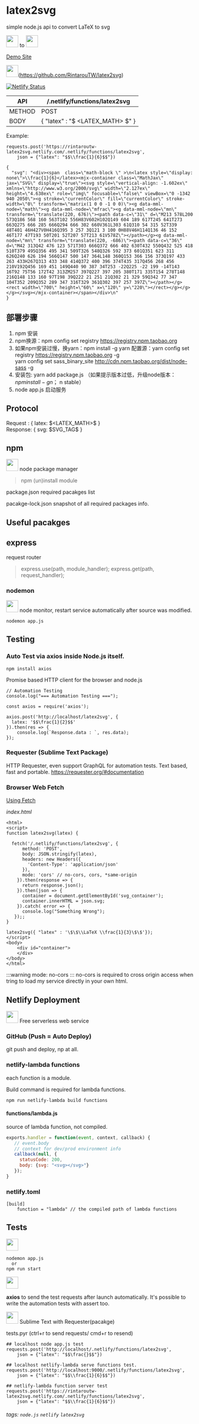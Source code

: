 # latex2svg

simple node.js api to convert LaTeX to svg

<img height="32" width="32" src="https://cdn.jsdelivr.net/npm/simple-icons@latest/icons/latex.svg"></img> to <img height="32" width="32" src="https://cdn.jsdelivr.net/npm/simple-icons@latest/icons/svg.svg"></img>

[Demo Site](https://rintaroutw-latex2svg.netlify.com/)

<img height="32" width="32" src="https://cdn.jsdelivr.net/npm/simple-icons@latest/icons/github.svg"></img>(https://github.com/RintarouTW/latex2svg)

[![Netlify Status](https://api.netlify.com/api/v1/badges/28ed90bb-aaf5-4bdb-9025-61a8f31a9549/deploy-status)](https://app.netlify.com/sites/rintaroutw-latex2svg/deploys)

| API | /.netlify/functions/latex2svg |
|-----|----|
| METHOD | POST |
| BODY | { "latex" : "\$ <LATEX_MATH> $" } |

Example:

```python!
requests.post('https://rintaroutw-latex2svg.netlify.com/.netlify/functions/latex2svg',
    json = {"latex": "$$\\frac{1}{6}$$"})

{
  "svg": "<div><span  class=\"math-block \" >\n<latex style=\"display: none\">\\frac{1}{6}</latex><mjx-container class=\"MathJax\" jax=\"SVG\" display=\"true\"><svg style=\"vertical-align: -1.602ex\" xmlns=\"http://www.w3.org/2000/svg\" width=\"2.127ex\" height=\"4.638ex\" role=\"img\" focusable=\"false\" viewBox=\"0 -1342 940 2050\"><g stroke=\"currentColor\" fill=\"currentColor\" stroke-width=\"0\" transform=\"matrix(1 0 0 -1 0 0)\"><g data-mml-node=\"math\"><g data-mml-node=\"mfrac\"><g data-mml-node=\"mn\" transform=\"translate(220, 676)\"><path data-c=\"31\" d=\"M213 578L200 573Q186 568 160 563T102 556H83V602H102Q149 604 189 617T245 641T273 663Q275 666 285 666Q294 666 302 660V361L303 61Q310 54 315 52T339 48T401 46H427V0H416Q395 3 257 3Q121 3 100 0H88V46H114Q136 46 152 46T177 47T193 50T201 52T207 57T213 61V578Z\"></path></g><g data-mml-node=\"mn\" transform=\"translate(220, -686)\"><path data-c=\"36\" d=\"M42 313Q42 476 123 571T303 666Q372 666 402 630T432 550Q432 525 418 510T379 495Q356 495 341 509T326 548Q326 592 373 601Q351 623 311 626Q240 626 194 566Q147 500 147 364L148 360Q153 366 156 373Q197 433 263 433H267Q313 433 348 414Q372 400 396 374T435 317Q456 268 456 210V192Q456 169 451 149Q440 90 387 34T253 -22Q225 -22 199 -14T143 16T92 75T56 172T42 313ZM257 397Q227 397 205 380T171 335T154 278T148 216Q148 133 160 97T198 39Q222 21 251 21Q302 21 329 59Q342 77 347 104T352 209Q352 289 347 316T329 361Q302 397 257 397Z\"></path></g><rect width=\"700\" height=\"60\" x=\"120\" y=\"220\"></rect></g></g></g></svg></mjx-container></span></div>\n"
}
```
## 部署步骤
1. npm 安装
2. npm换源：npm config set registry https://registry.npm.taobao.org
3. 如果npm安装过慢，换yarn：npm install -g yarn 配置源：yarn config set registry https://registry.npm.taobao.org -g <br/>
                                                    yarn config set sass_binary_site http://cdn.npm.taobao.org/dist/node-sass -g
4. 安装包: yarn add package.js  （如果提示版本过低，升级node版本：$npm install -g n；$ n stable）
5. node app.js 启动服务

## Protocol

Request : { latex: \$<LATEX_MATH>$ }  
Response: { svg: \$SVG_TAG$ }

## npm
<img height="32" width="32" src="https://cdn.jsdelivr.net/npm/simple-icons@latest/icons/npm.svg"></img> node package manager

> npm (un)install module

package.json required pacakges list

pacakge-lock.json snapshot of all required packages info.

## Useful pacakges

## express

request router

> express.use(path, module_handler);
> express.get(path, request_handler);

### nodemon

<img height="32" width="32" src="https://cdn.jsdelivr.net/npm/simple-icons@latest/icons/nodemon.svg"></img> node monitor, restart service automatically after source was modified.

```shell!
nodemon app.js
```

## Testing

### Auto Test via axios inside Node.js itself.

    npm install axios
Promise based HTTP client for the browser and node.js

```javascript=
// Automation Testing
console.log("=== Automation Testing ===");

const axios = require('axios');

axios.post('http://localhost/latex2svg', {
  latex: '$$\frac{1}{2}$$'
}).then(res => {
    console.log(`Response.data : `, res.data);
});
```

### Requester (Sublime Text Package)

HTTP Requester, even support GraphQL for automation tests.
Text based, fast and portable.
https://requester.org/#documentation

### Browser Web Fetch

[Using Fetch](https://developer.mozilla.org/zh-TW/docs/Web/API/Fetch_API/Using_Fetch)

*index.html*

```javascript=
<html>
<script>
function latex2svg(latex) {

  fetch('/.netlify/functions/latex2svg', {
      method: 'POST',
      body: JSON.stringify(latex),
      headers: new Headers({
        'Content-Type': 'application/json'
      }),
      mode: 'cors' // no-cors, cors, *same-origin
    }).then(response => {
      return response.json();
    }).then(json => {
      container = document.getElementById('svg_container');
      container.innerHTML = json.svg;
    }).catch( error => {
      console.log("Something Wrong");
   });;
}

latex2svg({ "latex" : '\$\$\\LaTeX \\frac{1}{3}\$\$'});
</script>
<body>
    <div id="container">
    </div>
</body>
</html>
```

:::warning
mode: no-cors
:::
no-cors is required to cross origin access when tring to load my service directly in your own html.

## Netlify Deployment

<img height="32" width="32" src="https://cdn.jsdelivr.net/npm/simple-icons@latest/icons/netlify.svg"></img> Free serverless web service

### GitHub (Push = Auto Deploy)

git push and deploy, np at all.

### netlify-lambda functions

each function is a module.

Build command is required for lambda functions.
```
npm run netlify-lambda build functions
```

#### functions/lambda.js

source of lambda function, not compiled.

``` javascript
exports.handler = function(event, context, callback) {
   // event.body
   // context for dev/prod environment info
   callback(null, {
     statusCode: 200,
     body: {svg: "<svg></svg>"}
   });
}
```

### netlify.toml

```
[build]
    function = "lambda" // the compiled path of lambda functions
```


## Tests

<img height="32" width="32" src="https://cdn.jsdelivr.net/npm/simple-icons@latest/icons/dev-dot-to.svg"></img>

```
nodemon app.js 
  or 
npm run start
```

<img height="32" width="32" src="https://cdn.jsdelivr.net/npm/simple-icons@latest/icons/node-dot-js.svg"></img>

**axios** to send the test requests after launch automatically. It's possible to write the automation tests with assert too.


<img height="32" width="32" src="https://cdn.jsdelivr.net/npm/simple-icons@latest/icons/sublimetext.svg"></img> Sublime Text with Requester(pacakge)

tests.pyr (ctrl+r to send requests/ cmd+r to resend)
```python!
## localhost node app.js test
requests.post('http://localhost/.netlify/functions/latex2svg',
    json = {"latex": "$$\frac{}$$"})

## localhost netlify-lambda serve functions test.
requests.post('http://localhost:9000/.netlify/functions/latex2svg',
    json = {"latex": "$$\\frac{1}{6}$$"})

## netlify-lambda function server test
requests.post('https://rintaroutw-latex2svg.netlify.com/.netlify/functions/latex2svg',
    json = {"latex": "$$\\frac{1}{6}$$"})
```

###### tags: `node.js` `netlify` `latex2svg`
